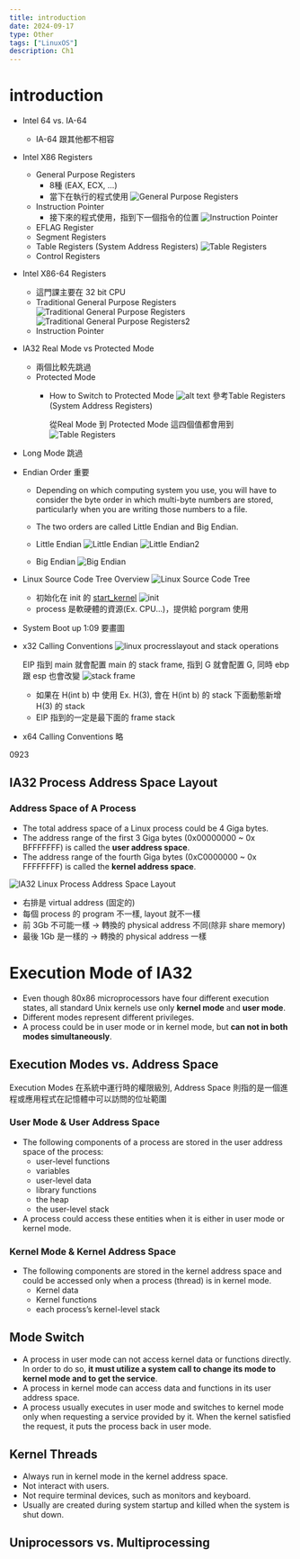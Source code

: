 ```yaml
---
title: introduction
date: 2024-09-17
type: Other
tags: ["LinuxOS"]
description: Ch1
---
```

# introduction
- Intel 64 vs. IA-64
  - IA-64 跟其他都不相容
- Intel X86 Registers
  - General Purpose Registers
    - 8種 (EAX, ECX, ...)
    - 當下在執行的程式使用
  ![General Purpose Registers](../../../../../assets/images/GeneralPurposeRegisters.png)
  - Instruction Pointer
    - 接下來的程式使用，指到下一個指令的位置
  ![Instruction Pointer](../../../../../assets/images/InstructionPointer.png)
  - EFLAG Register
  - Segment Registers
  - Table Registers (System Address Registers)
  ![Table Registers](../../../../../assets/images/TableRegisters.png)
  - Control Registers
- Intel X86-64 Registers
  - 這門課主要在 32 bit CPU
  - Traditional General Purpose Registers 
    ![Traditional General Purpose Registers](../../../../../assets/images/TraditionalGeneralPurposeRegisters.png)
![Traditional General Purpose Registers2](../../../../../assets/images/TraditionalGeneralPurposeRegisters2.png)
  - Instruction Pointer 

- IA32 Real Mode vs Protected Mode
  - 兩個比較先跳過
  - Protected Mode
    - How to Switch to Protected Mode 
![alt text](<../../../../../assets/images/How to Switch to Protected Mode .png>)
  參考Table Registers (System Address Registers)

      從Real Mode 到 Protected Mode 這四個值都會用到
  ![Table Registers](../../../../../assets/images/TableRegisters.png)
- Long Mode 跳過
- Endian Order 重要
  - Depending on which computing system you use, you will have to consider the byte order in which multi-byte numbers are stored, particularly when you are writing those numbers to a file. 
  - The two orders are called Little Endian and Big Endian.
  - Little Endian 
    ![Little Endian](<../../../../../assets/images/Little Endian.png>)
    ![Little Endian2](<../../../../../assets/images/Little Endian2.png>)
  
  - Big Endian 
    ![Big Endian](<../../../../../assets/images/Big Endian.png>)
- Linux Source Code Tree Overview
![Linux Source Code Tree](<../../../../../assets/images/Linux Source Code Tree.png>)
  - 初始化在 init 的 [start_kernel](https://elixir.bootlin.com/linux/v3.9/source/init/main.c#L470)
  ![init](../../../../../assets/images/init.png)
  - process 是軟硬體的資源(Ex. CPU...)，提供給 porgram 使用
-  System Boot up
1:09 要畫圖
- x32 Calling Conventions
![linux procresslayout and stack operations](<../../../../../assets/images/linux procresslayout and stack operations.png>)

  EIP 指到 main 就會配置 main 的 stack frame, 指到 G 就會配置 G, 同時 ebp 跟 esp 也會改變
![stack frame](<../../../../../assets/images/stack frame.png>)
  - 如果在 H(int b) 中 使用 Ex. H(3), 會在 H(int b) 的 stack 下面動態新增 H(3) 的 stack
  - EIP 指到的一定是最下面的 frame stack 
- x64 Calling Conventions 略

0923
## IA32 Process Address Space Layout

### Address Space of A Process
- The total address space of a Linux process could be 4 Giga bytes.
- The address range of the first 3 Giga bytes (0x00000000 ~ 0x BFFFFFFF) is called the **user address space**.
- The address range of the fourth Giga bytes (0xC0000000 ~ 0x FFFFFFFF) is called the **kernel address space**.

![IA32 Linux Process Address Space Layout ](<IA32 Linux Process Address Space Layout .png>)
  - 右排是 virtual address (固定的)
  - 每個 process 的 program 不一樣, layout 就不一樣
  - 前 3Gb 不可能一樣 -> 轉換的 physical address 不同(除非 share memory)
  - 最後 1Gb 是一樣的 -> 轉換的 physical address 一樣

# Execution Mode of IA32
- Even though 80x86 microprocessors have four different execution states, all standard Unix kernels use only 
 **kernel mode** and **user mode**.
- Different modes represent different privileges.
- A process could be in user mode or in kernel mode, but **can not in both modes simultaneously**.

## Execution Modes vs. Address Space 
Execution Modes 在系統中運行時的權限級別, Address Space 則指的是一個進程或應用程式在記憶體中可以訪問的位址範圍 

### User Mode & User Address Space
- The following components of a process are stored in the user address space of the process: 
  - user-level functions
  - variables
  - user-level data
  - library functions
  - the heap
  - the user-level stack
- A process could access these entities when it is either in user mode or kernel mode. 

### Kernel Mode & Kernel Address Space 
- The following components are stored in the kernel address space and could be accessed only when a process (thread) is in kernel mode.
  - Kernel data
  - Kernel functions
  - each process’s kernel-level stack

## Mode Switch
- A process in user mode can not access kernel data or functions directly. In order to do so, **it must utilize a system call to change its mode to kernel mode and to get the service**.
- A process in kernel mode can access data and functions in its user address space.
- A process usually executes in user mode and switches to kernel mode only when requesting a service provided by it. When the kernel satisfied the request, it puts the process  back in user mode.  

## Kernel Threads
- Always run in kernel mode in the kernel address space.
- Not interact with users.
- Not require terminal devices, such as monitors and keyboard.
- Usually are created during system startup and killed when the system is shut down.

## Uniprocessors vs. Multiprocessing
